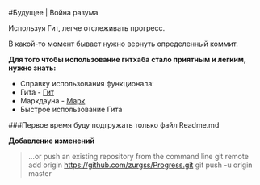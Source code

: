 #Будущее | Война разума

Используя Гит, легче отслеживать прогресс.

В какой-то момент бывает нужно вернуть определенный коммит.

**Для того чтобы использование гитхаба стало приятным и легким, нужно знать:**
* Справку использования функционала:
 * Гита - [Гит](http://blog.sectorit.net/development/430)
 * Маркдауна - [Марк](https://help.github.com/articles/markdown-basics/)
* Быстрое использование Гита

###Первое время буду подгружать только файл Readme.md

**Добавление изменений**
> …or push an existing repository from the command line
> git remote add origin https://github.com/zurgss/Progress.git
> git push -u origin master
